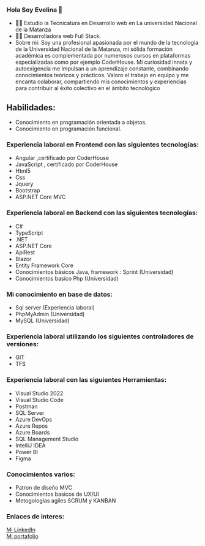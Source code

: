 

### Hola Soy Evelina 👋

- 🙋‍♀️ Estudio la Tecnicatura en Desarrollo web en La universidad Nacional de la Matanza
- 👩‍💻 Desarrolladora web Full Stack.
- Sobre mi: 
Soy una profesional apasionada por el mundo de la tecnología de la Universidad Nacional de la Matanza, mi sólida formación académica es complementada por numerosos cursos en plataformas especializadas como por ejemplo CoderHouse. Mi curiosidad innata y autoexigencia me impulsan a un aprendizaje constante, combinando conocimientos teóricos y prácticos. Valoro el trabajo en equipo y me encanta colaborar, compartiendo mis conocimientos y experiencias para contribuir al éxito colectivo en el ámbito tecnológico

## Habilidades:
- Conocimiento en programación orientada a objetos.
- Conocimiento en programación funcional.

### Experiencia laboral en Frontend con las siguientes tecnologías: 
- Angular ,certificado por CoderHouse
- JavaScript , certificado por CoderHouse
- Html5
- Css
- Jquery
- Bootstrap
- ASP.NET Core MVC
  

### Experiencia laboral en Backend con las siguientes tecnologías:
- C#
- TypeScript
- .NET
- ASP.NET Core
- ApiRest
- Blazor
- Entity Framework Core
- Conocimientos básicos Java, framework : Sprint (Universidad)
- Conocimientos basico Php (Universidad)

### Mi conocimiento en base de datos:
- Sql server (Experiencia laboral)
- PhpMyAdmin (Universidad)
- MySQL (Universidad)

### Experiencia laboral utilizando los siguientes controladores de versiones:
- GIT 
- TFS

### Experiencia laboral con las siguientes Herramientas:
- Visual Studio 2022
- Visual Studio Code
- Postman
- SQL Server
- Azure DevOps
- Azure Repos
- Azure Boards
- SQL Management Studio
- IntelliJ IDEA
- Power BI
- Figma

### Conocimientos varios:
- Patron de diseño MVC
- Conocimientos basicos de UX/UI
- Metogologías agiles SCRUM y KANBAN
  
### Enlaces de interes:

<div>
  <a href="https://www.linkedin.com/in/evelina-nu%C3%B1ez/">Mi LinkedIn</a>
  <br>
  <a href="https://evelina-nunez-portafolio.netlify.app">Mi portafolio</a>
</div>
